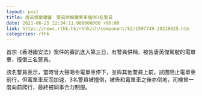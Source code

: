 ```yaml
---
layout: post
title: 唐英傑案續審　警員供稱電單車撞倒3名警員
date: 2021-06-25 22:34:11.000000000 +08:00
link: https://news.rthk.hk/rthk/ch/component/k2/1597749-20210625.htm
categories: rthk
---
```


首宗《香港國安法》案件的審訊進入第三日，有警員供稱，被告唐英傑駕駛的電單車，撞倒三名警員。

該名警員表示，當時曾大聲喝令電單車停下，並與其他警員上前，試圖阻止電單車前行，但電單車反而加速，3名警員被撞倒，被告和電單車之後亦倒地，司機曾一度向前爬行，最終被同事合力制服。
